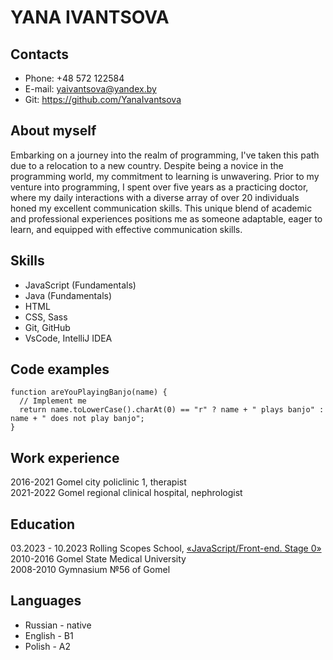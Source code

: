 # YANA IVANTSOVA

## Contacts
* Phone: +48 572 122584
* E-mail: yaivantsova@yandex.by
* Git: https://github.com/YanaIvantsova


## About myself
Embarking on a journey into the realm of programming, I've taken this path due to a relocation to a new country. Despite being a novice in the programming world, my commitment to learning is unwavering.
Prior to my venture into programming, I spent over five years as a practicing doctor, where my daily interactions with a diverse array of over 20 individuals honed my excellent communication skills. This unique blend of academic and professional experiences positions me as someone adaptable, eager to learn, and equipped with effective communication skills.


## Skills
* JavaScript (Fundamentals)
* Java (Fundamentals)
* HTML
* CSS, Sass
* Git, GitHub
* VsCode, IntelliJ IDEA


## Code examples
```
function areYouPlayingBanjo(name) {
  // Implement me
  return name.toLowerCase().charAt(0) == "r" ? name + " plays banjo" : name + " does not play banjo";
}
```


## Work experience
2016-2021 Gomel city policlinic 1, therapist <br />
2021-2022 Gomel regional clinical hospital, nephrologist


## Education
03.2023 - 10.2023 Rolling Scopes School, [«JavaScript/Front-end. Stage 0»](https://app.rs.school/certificate/ebgez054)<br />
2010-2016 Gomel State Medical University <br />
2008-2010 Gymnasium №56 of Gomel


## Languages
- Russian - native
- English - B1
- Polish - A2
